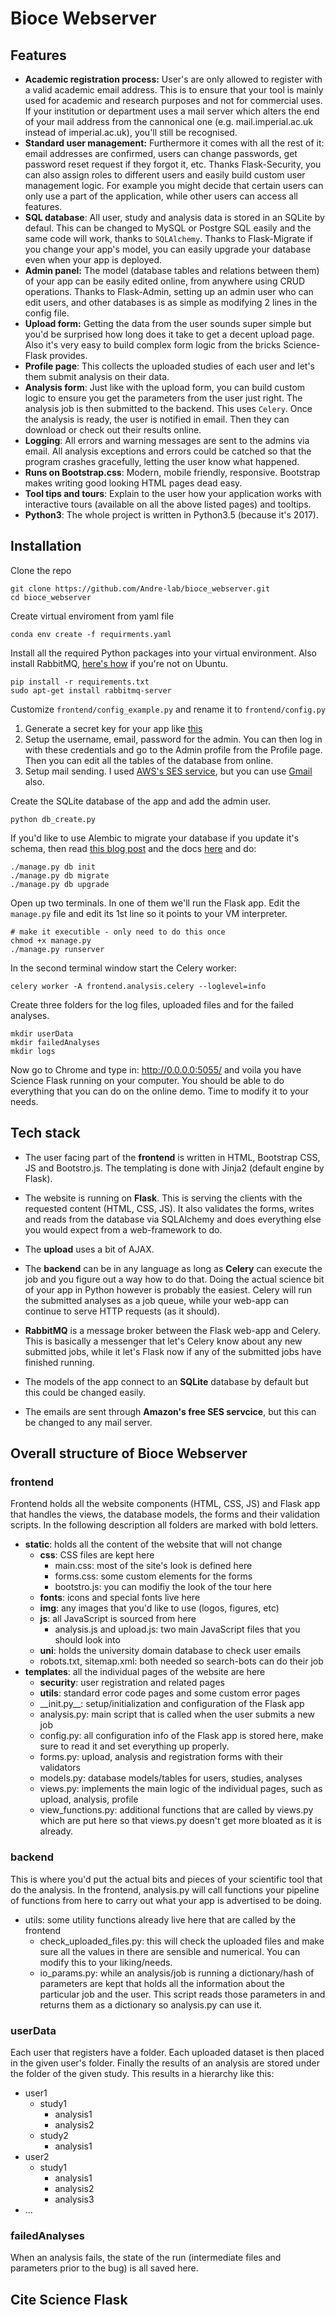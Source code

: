 
# Bioce Webserver

## Features

- __Academic registration process:__ User's are only allowed to register with a
valid academic email address. This is to ensure that your tool is mainly
used for academic and research purposes and not for commercial uses. If your
institution or department uses a mail server which alters the end of your mail
address from the cannonical one (e.g. mail.imperial.ac.uk instead of 
imperial.ac.uk), you'll still be recognised. 
- __Standard user management:__
Furthermore it comes with all the rest of it: email addresses are
confirmed, users can change passwords, get password reset request if they
forgot it, etc. Thanks Flask-Security, you can also assign roles to different 
users and easily build custom user management logic. For example you might 
decide that certain users  can only use a part of the application, while other
users can access all features.
- __SQL database__: All user, study and analysis data is stored in an
SQLite by defaul. This can be changed to MySQL or Postgre SQL easily and
the same code will work, thanks to `SQLAlchemy`. Thanks to Flask-Migrate if you
change your app's model, you can easily upgrade your database even when your
app is deployed.
- __Admin panel:__ The model (database tables and relations between them)
 of your app can be easily edited online, from anywhere using CRUD operations. 
 Thanks to Flask-Admin, setting up an admin user who can edit users, and other 
 databases is as simple as modifying 2 lines in the config file.  
- __Upload form:__ Getting the data from the user sounds super simple but
you'd be surprised how long does it take to get a decent upload page.
Also it's very easy to build complex form logic from the bricks Science-
Flask provides.
- __Profile page__: This collects the uploaded studies of each user and
 let's them submit analysis on their data.
- __Analysis form__: Just like with the upload form, you can build custom
logic to ensure you get the parameters from the user just right. The
analysis job is then submitted to the backend. This uses `Celery`. Once
the analysis is ready, the user is notified in email. Then they can
download or check out their results online.
- __Logging__: All errors and warning messages are sent to the admins via
email. All analysis exceptions and errors could  be catched so that the
program crashes gracefully, letting the user know what happened.
- __Runs on Bootstrap.css__: Modern, mobile friendly, responsive.
Bootstrap makes writing good looking HTML pages dead easy.
- __Tool tips and tours__: Explain to the user how your application works with 
interactive tours (available on all the above listed pages) and tooltips.
- __Python3__: The whole project is written in Python3.5 (because it's 2017).

## Installation

Clone the repo 
```
git clone https://github.com/Andre-lab/bioce_webserver.git
cd bioce_webserver
```
Create virtual enviroment from yaml file
```
conda env create -f requirments.yaml
```

Install all the required Python packages into your virtual environment. Also
install RabbitMQ, [here's how](https://www.rabbitmq.com/download.html) if you're not on Ubuntu.
```
pip install -r requirements.txt
sudo apt-get install rabbitmq-server
```

Customize `frontend/config_example.py` and rename it to `frontend/config.py`
1. Generate a secret key for your app like [this](https://gist.github.com/geoffalday/2021517)
2. Setup the username, email, password for the admin. You can then log in with
 these credentials and go to the Admin profile from the Profile page. Then you
 can edit all the tables of the database from online.
3. Setup mail sending. I used [AWS's SES service](http://docs.aws.amazon.com/ses/latest/DeveloperGuide/quick-start.html),
 but you can use [Gmail](http://stackoverflow.com/questions/37058567/configure-flask-mail-to-use-gmail) also. 


Create the SQLite database of the app and add the admin user.
```
python db_create.py
```

If you'd like to use Alembic to migrate your database if you update it's schema, 
then read [this blog post](https://blog.miguelgrinberg.com/post/flask-migrate-alembic-database-migration-wrapper-for-flask) 
and the docs [here](https://blog.miguelgrinberg.com/post/flask-migrate-alembic-database-migration-wrapper-for-flask) and do:

```
./manage.py db init
./manage.py db migrate
./manage.py db upgrade
```

Open up two terminals. In one of them we'll run the Flask app. Edit the `manage.py`
file and edit its 1st line so it points to your VM interpreter.
```
# make it executible - only need to do this once
chmod +x manage.py
./manage.py runserver
```

In the second terminal window start the Celery worker:  
```
celery worker -A frontend.analysis.celery --loglevel=info
```

Create three folders for the log files, uploaded files and for the failed analyses.
```
mkdir userData
mkdir failedAnalyses
mkdir logs
```

Now go to Chrome and type in: http://0.0.0.0:5055/ and voila you have 
Science Flask running on your computer. You should be able to do everything that
you can do on the online demo. Time to modify it to your needs.



## Tech stack

- The user facing part of the __frontend__ is written in HTML, Bootstrap CSS, 
JS and Bootstro.js. The templating is done with Jinja2 (default engine by Flask).

- The website is running on __Flask__. This is serving the clients with the
requested content (HTML, CSS, JS). It also validates the forms, writes
and reads from the database via SQLAlchemy and does everything else
you would expect from a web-framework to do.

- The __upload__ uses a bit of AJAX.

- The __backend__ can be in any language as long as __Celery__ can execute the
 job and you figure out a way how to do that. Doing the actual science bit of
your app in Python however is probably the easiest. Celery will run the
submitted analyses as a job queue, while your web-app can continue to
serve HTTP requests (as it should). 

- __RabbitMQ__ is a message broker between the
Flask web-app and Celery. This is basically a messenger that let's Celery
know about any new submitted jobs, while it let's Flask now if any of
the submitted jobs have finished running.

- The models of the app connect to an __SQLite__ database by default but this
could be changed easily.

- The emails are sent through __Amazon's free SES servcice__, but this can be
changed to any mail server.

## Overall structure of Bioce Webserver 

### frontend

Frontend holds all the website components (HTML, CSS, JS) and Flask app that
 handles the views, the database models, the forms and their validation scripts.
 In the following description all folders are marked with bold letters. 
 
 - __static__: holds all the content of the website that will not change 
     - __css__: CSS files are kept here
         - main.css: most of the site's look is defined here
         - forms.css: some custom elements for the forms
         - bootstro.js: you can modifiy the look of the tour here
     - __fonts__: icons and special fonts live here
     - __img__: any images that you'd like to use (logos, figures, etc)
     - __js__: all JavaScript is sourced from here
          - analysis.js and upload.js: two main JavaScript files that you should
           look into
     - __uni__: holds the university domain database to check user emails
     - robots.txt, sitemap.xml: both needed so search-bots can do their job
 - __templates__: all the individual pages of the website are here
     - __security__: user registration and related pages 
     - __utils__: standard error code pages and some custom error pages
     - \_\_init.py\_\_: setup/initialization and configuration of the Flask app
     - analysis.py: main script that is called when the user submits a new job
     - config.py: all configuration info of the Flask app is stored here, make
     sure to read it  and set everything up properly.
     - forms.py: upload, analysis and registration forms with their validators
     - models.py: database models/tables for users, studies, analyses
     - views.py: implements the main logic of the individual pages, such as 
     upload, analysis, profile
     - view_functions.py: additional functions that are called by views.py which
     are put here so that views.py doesn't get more bloated as it is already.
 
### backend

This is where you'd put the actual bits and pieces of your scientific tool that
 do the analysis. In the frontend, analysis.py will call functions your pipeline
 of functions from here to carry out what your app is advertised to be doing.
 
 - utils: some utility  functions already live here that are called by the frontend
     - check_uploaded_files.py: this will check the uploaded files and make sure
     all the values in there are sensible and numerical. You can modify this to
     your liking/needs.
     - io_params.py: while an analysis/job is running a dictionary/hash of 
     parameters are kept that holds all the information about the particular
     job and the user. This script reads those parameters in and returns them
     as a dictionary so analysis.py can use it.
 

### userData

Each user that registers have a folder. Each uploaded dataset is then placed
 in the given user's folder. Finally the results of an analysis are stored 
 under the folder of the given study. This results in a hierarchy like this:
 
 - user1
     - study1
         - analysis1
         - analysis2
     - study2
         - analysis1
 - user2
     - study1
         - analysis1
         - analysis2
         - analysis3
- ...

### failedAnalyses

When an analysis fails, the state of the run (intermediate files and parameters
 prior to the bug) is all saved here. 


## Cite Science Flask

